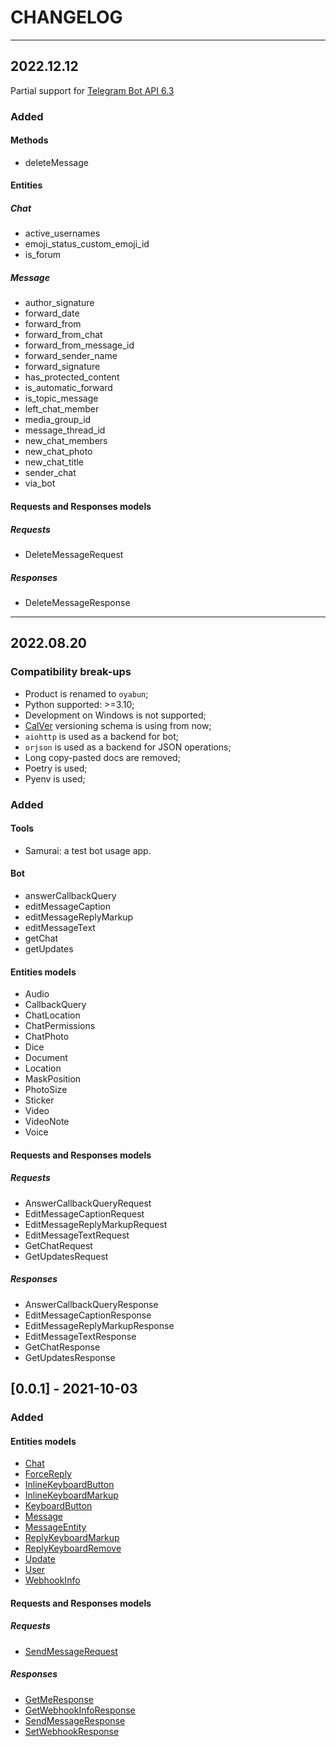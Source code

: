 # CHANGELOG

---

## 2022.12.12

Partial support for [Telegram Bot API 6.3](https://core.telegram.org/bots/api#november-5-2022)

### Added

#### Methods

- deleteMessage

#### Entities

##### Chat

- active_usernames
- emoji_status_custom_emoji_id
- is_forum

##### Message

- author_signature
- forward_date
- forward_from
- forward_from_chat
- forward_from_message_id
- forward_sender_name
- forward_signature
- has_protected_content
- is_automatic_forward
- is_topic_message
- left_chat_member
- media_group_id
- message_thread_id
- new_chat_members
- new_chat_photo
- new_chat_title
- sender_chat
- via_bot

#### Requests and Responses models

##### Requests

- DeleteMessageRequest

##### Responses

- DeleteMessageResponse

---

## 2022.08.20

### Compatibility break-ups

- Product is renamed to `oyabun`;
- Python supported: >=3.10;
- Development on Windows is not supported;
- [CalVer](https://calver.org/) versioning schema is using from now;
- `aiohttp` is used as a backend for bot;
- `orjson` is used as a backend for JSON operations;
- Long copy-pasted docs are removed;
- Poetry is used;
- Pyenv is used;

### Added

#### Tools

- Samurai: a test bot usage app.

#### Bot

- answerCallbackQuery
- editMessageCaption
- editMessageReplyMarkup
- editMessageText
- getChat
- getUpdates

#### Entities models

- Audio
- CallbackQuery
- ChatLocation
- ChatPermissions
- ChatPhoto
- Dice
- Document
- Location
- MaskPosition
- PhotoSize
- Sticker
- Video
- VideoNote
- Voice

#### Requests and Responses models

##### Requests

- AnswerCallbackQueryRequest
- EditMessageCaptionRequest
- EditMessageReplyMarkupRequest
- EditMessageTextRequest
- GetChatRequest
- GetUpdatesRequest

##### Responses

- AnswerCallbackQueryResponse
- EditMessageCaptionResponse
- EditMessageReplyMarkupResponse
- EditMessageTextResponse
- GetChatResponse
- GetUpdatesResponse


## [0.0.1] - 2021-10-03

### Added

#### Entities models
- [Chat](https://core.telegram.org/bots/api#chat)
- [ForceReply](https://core.telegram.org/bots/api#forcereply)
- [InlineKeyboardButton](https://core.telegram.org/bots/api#inlinekeyboardbutton)
- [InlineKeyboardMarkup](https://core.telegram.org/bots/api#inlinekeyboardmarkup)
- [KeyboardButton](https://core.telegram.org/bots/api#keyboardbutton)
- [Message](https://core.telegram.org/bots/api#message)
- [MessageEntity](https://core.telegram.org/bots/api#messageentity)
- [ReplyKeyboardMarkup](https://core.telegram.org/bots/api#replykeyboardmarkup)
- [ReplyKeyboardRemove](https://core.telegram.org/bots/api#replykeyboardremove)
- [Update](https://core.telegram.org/bots/api#update)
- [User](https://core.telegram.org/bots/api#user)
- [WebhookInfo](https://core.telegram.org/bots/api#webhookinfo)

#### Requests and Responses models

##### Requests
- [SendMessageRequest](https://core.telegram.org/bots/api#sendmessage)

##### Responses
- [GetMeResponse](https://core.telegram.org/bots/api#getme)
- [GetWebhookInfoResponse](https://core.telegram.org/bots/api#getwebhookinfo)
- [SendMessageResponse](https://core.telegram.org/bots/api#sendmessage)
- [SetWebhookResponse](https://core.telegram.org/bots/api#setwebhook)
